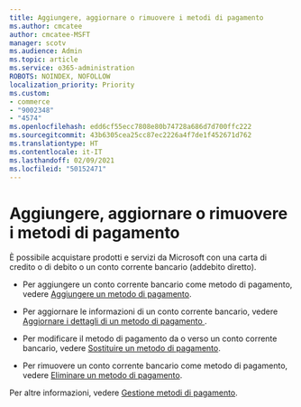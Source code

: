 ```yaml
---
title: Aggiungere, aggiornare o rimuovere i metodi di pagamento
ms.author: cmcatee
author: cmcatee-MSFT
manager: scotv
ms.audience: Admin
ms.topic: article
ms.service: o365-administration
ROBOTS: NOINDEX, NOFOLLOW
localization_priority: Priority
ms.custom:
- commerce
- "9002348"
- "4574"
ms.openlocfilehash: edd6cf55ecc7808e80b74728a686d7d700ffc222
ms.sourcegitcommit: 43b6305cea25cc87ec2226a4f7de1f452671d762
ms.translationtype: HT
ms.contentlocale: it-IT
ms.lasthandoff: 02/09/2021
ms.locfileid: "50152471"
---
```

# <a name="add-update-or-remove-payment-method"></a>Aggiungere, aggiornare o rimuovere i metodi di pagamento

È possibile acquistare prodotti e servizi da Microsoft con una carta di credito o di debito o un conto corrente bancario (addebito diretto).

- Per aggiungere un conto corrente bancario come metodo di pagamento, vedere [Aggiungere un metodo di pagamento](https://docs.microsoft.com/microsoft-365/commerce/billing-and-payments/manage-payment-methods#add-a-payment-method).

- Per aggiornare le informazioni di un conto corrente bancario, vedere [Aggiornare i dettagli di un metodo di pagamento ](https://docs.microsoft.com/microsoft-365/commerce/billing-and-payments/manage-payment-methods#update-payment-method-details).

- Per modificare il metodo di pagamento da o verso un conto corrente bancario, vedere [Sostituire un metodo di pagamento](https://docs.microsoft.com/microsoft-365/commerce/billing-and-payments/manage-payment-methods#replace-a-payment-method).

- Per rimuovere un conto corrente bancario come metodo di pagamento, vedere [Eliminare un metodo di pagamento](https://docs.microsoft.com/microsoft-365/commerce/billing-and-payments/manage-payment-methods#delete-a-payment-method).

Per altre informazioni, vedere [Gestione metodi di pagamento](https://docs.microsoft.com/microsoft-365/commerce/billing-and-payments/manage-payment-methods).
